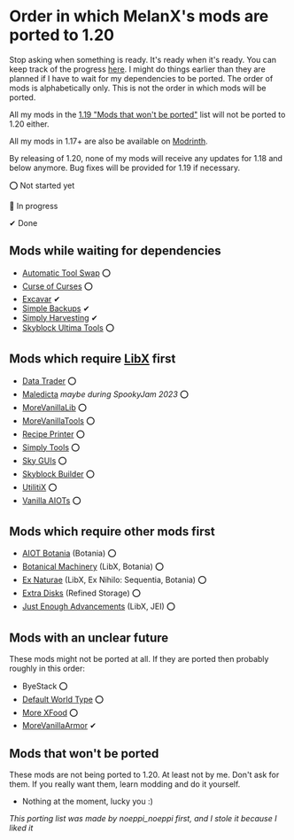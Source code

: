 # Order in which MelanX's mods are ported to 1.20

Stop asking when something is ready. It's ready when it's ready. You can keep track of the progress [here](https://melanx.github.io/Mod-Wikis/porting-information/1.20/).
I might do things earlier than they are planned if I have to wait for my dependencies to be ported.
The order of mods is alphabetically only. This is not the order in which mods will be ported.

All my mods in the [1.19 "Mods that won't be ported"](https://melanx.github.io/Mod-Wikis/porting-information/1.19/#mods-that-wont-be-ported)
list will not be ported to 1.20 either.

All my mods in 1.17+ are also be available on [Modrinth](https://modrinth.com/user/MelanX).

By releasing of 1.20, none of my mods will receive any updates for 1.18 and below anymore. Bug fixes will be provided 
for 1.19 if necessary.

⭕ Not started yet

🔁 In progress

✔ Done

## Mods while waiting for dependencies
- [Automatic Tool Swap](https://www.curseforge.com/minecraft/mc-mods/automatic-tool-swap) ⭕
- [Curse of Curses](https://www.curseforge.com/minecraft/mc-mods/curse-of-curses) ⭕
- [Excavar](https://www.curseforge.com/minecraft/mc-mods/excavar) ✔
- [Simple Backups](https://www.curseforge.com/minecraft/mc-mods/simple-backups) ✔
- [Simply Harvesting](https://www.curseforge.com/minecraft/mc-mods/simply-harvesting) ✔
- [Skyblock Ultima Tools](https://www.curseforge.com/minecraft/mc-mods/skyblock-ultima-tools) ⭕

## Mods which require [LibX](https://github.com/ModdingX/LibX/tree/future "Progress of porting") first
- [Data Trader](https://www.curseforge.com/minecraft/mc-mods/data-trader) ⭕
- [Maledicta](https://www.curseforge.com/minecraft/mc-mods/maledicta) *maybe during SpookyJam 2023* ⭕
- [MoreVanillaLib](https://www.curseforge.com/minecraft/mc-mods/morevanillalib) ⭕
- [MoreVanillaTools](https://www.curseforge.com/minecraft/mc-mods/morevanillatools) ⭕
- [Recipe Printer](https://www.curseforge.com/minecraft/mc-mods/recipe-printer) ⭕
- [Simply Tools](https://www.curseforge.com/minecraft/mc-mods/simply-tools) ⭕
- [Sky GUIs](https://www.curseforge.com/minecraft/mc-mods/sky-guis) ⭕
- [Skyblock Builder](https://www.curseforge.com/minecraft/mc-mods/skyblock-builder) ⭕
- [UtilitiX](https://www.curseforge.com/minecraft/mc-mods/utilitix) ⭕
- [Vanilla AIOTs](https://www.curseforge.com/minecraft/mc-mods/vanilla-aiots) ⭕

## Mods which require other mods first
- [AIOT Botania](https://www.curseforge.com/minecraft/mc-mods/aiot-botania) (Botania) ⭕
- [Botanical Machinery](https://www.curseforge.com/minecraft/mc-mods/botanical-machinery) (LibX, Botania) ⭕
- [Ex Naturae](https://www.curseforge.com/minecraft/mc-mods/ex-naturae) (LibX, Ex Nihilo: Sequentia, Botania) ⭕
- [Extra Disks](https://www.curseforge.com/minecraft/mc-mods/extra-disks) (Refined Storage) ⭕
- [Just Enough Advancements](https://www.curseforge.com/minecraft/mc-mods/jea) (LibX, JEI) ⭕

## Mods with an unclear future

These mods might not be ported at all. If  they are ported then probably roughly in this order:

- ByeStack ⭕
- [Default World Type](https://www.curseforge.com/minecraft/mc-mods/defaultworldtype) ⭕
- [More XFood](https://www.curseforge.com/minecraft/mc-mods/morexfood) ⭕
- [MoreVanillaArmor](https://www.curseforge.com/minecraft/mc-mods/morevanillaarmor) ✔

## Mods that won't be ported

These mods are not being ported to 1.20. At least not by me. Don't ask for them. If you really want them, learn modding 
and do it yourself.

- Nothing at the moment, lucky you :)

*This porting list was made by noeppi_noeppi first, and I stole it because I liked it*

